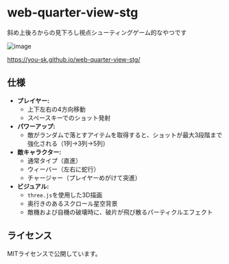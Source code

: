 # web-quarter-view-stg
斜め上後ろからの見下ろし視点シューティングゲーム的なやつです

![image](https://github.com/user-attachments/assets/648761d8-90bf-49d7-a472-434f777c061b)

https://you-sk.github.io/web-quarter-view-stg/

## 仕様
* **プレイヤー:**
    * 上下左右の4方向移動
    * スペースキーでのショット発射
* **パワーアップ:**
    * 敵がランダムで落とすアイテムを取得すると、ショットが最大3段階まで強化される（1列→3列→5列）
* **敵キャラクター:**
    * 通常タイプ（直進）
    * ウィーバー（左右に蛇行）
    * チャージャー（プレイヤーめがけて突進）
* **ビジュアル:**
    * `three.js`を使用した3D描画
    * 奥行きのあるスクロール星空背景
    * 敵機および自機の破壊時に、破片が飛び散るパーティクルエフェクト

## ライセンス
MITライセンスで公開しています。
